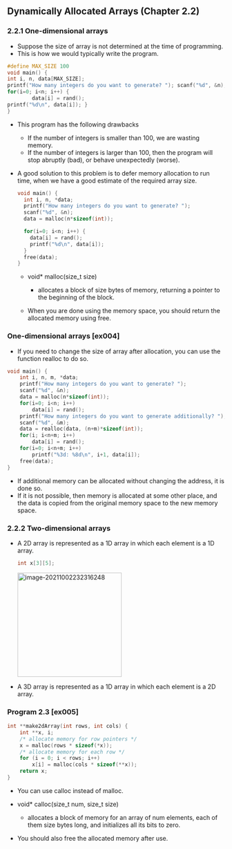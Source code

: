 ## Dynamically Allocated Arrays (Chapter 2.2)

### 2.2.1 One-dimensional arrays

- Suppose the size of array is not determined at the time of programming.
- This is how we would typically write the program.

```c
#define MAX_SIZE 100
void main() {
int i, n, data[MAX_SIZE];
printf("How many integers do you want to generate? "); scanf("%d", &n);
for(i=0; i<n; i++) {
        data[i] = rand();
printf("%d\n", data[i]); }
}
```

- This program has the following drawbacks
  - If the number of integers is smaller than 100, we are wasting memory.
  - If the number of integers is larger than 100, then the program will stop abruptly (bad), or behave unexpectedly (worse).



- A good solution to this problem is to defer memory allocation to run time, when we have a good estimate of the required array size.

  ```c
  void main() {
    int i, n, *data;
    printf("How many integers do you want to generate? "); 
    scanf("%d", &n);
    data = malloc(n*sizeof(int));
  
    for(i=0; i<n; i++) {
      data[i] = rand();
      printf("%d\n", data[i]); 
    }
    free(data);
  }
  ```

  - void* malloc(size_t size)
     - allocates a block of size bytes of memory, returning a pointer to the beginning of the block.

     
     
  - When you are done using the memory space, you should return the allocated memory using free.

### One-dimensional arrays [ex004]
 - If you need to change the size of array after allocation, you can use the function realloc to do so.

```c
void main() {
    int i, n, m, *data;
    printf("How many integers do you want to generate? ");
    scanf("%d", &n);
    data = malloc(n*sizeof(int));
    for(i=0; i<n; i++) 
        data[i] = rand();
    printf("How many integers do you want to generate additionally? "); 
    scanf("%d", &m);
    data = realloc(data, (n+m)*sizeof(int));
    for(i; i<n+m; i++) 
        data[i] = rand();
    for(i=0; i<n+m; i++) 
        printf("%3d: %8d\n", i+1, data[i]); 
    free(data);
}
```



- If additional memory can be allocated without changing the address, it is done so.
- If it is not possible, then memory is allocated at some other place, and the data is copied from the original memory space to the new memory space.

### 2.2.2 Two-dimensional arrays
 - A 2D array is represented as a 1D array in which each element is a 1D array.

   ```c
   int x[3][5];
   ```

   <img width="241" alt="image-20211002232316248" src="https://user-images.githubusercontent.com/46957634/135751484-c82578df-a7ab-4911-9a38-d2cf121e8d26.png">

 - A 3D array is represented as a 1D array in which each element is a 2D array.

### Program 2.3 [ex005]

```c
int **make2dArray(int rows, int cols) {
    int **x, i;
    /* allocate memory for row pointers */ 
    x = malloc(rows * sizeof(*x));
    /* allocate memory for each row */ 
    for (i = 0; i < rows; i++)
        x[i] = malloc(cols * sizeof(**x));
    return x;
}
```

- You can use calloc instead of malloc.
- void* calloc(size_t num, size_t size)
  - allocates a block of memory for an array of num elements, each of them size bytes long, and initializes all its bits to zero.

- You should also free the allocated memory after use.
